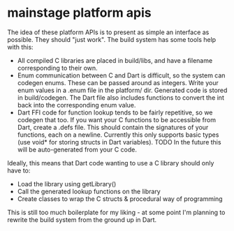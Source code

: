 # mainstage platform apis

The idea of these platform APIs is to present as simple an interface as possible. They should "just work". The build system has some tools help with this:
- All compiled C libraries are placed in build/libs, and have a filename corresponding to their own.
- Enum communication between C and Dart is difficult, so the system can codegen enums. These can be passed around as integers. Write your enum values in a .enum file in the platform/ dir. Generated code is stored in build/codegen. The Dart file also includes functions to convert the int back into the corresponding enum value.
- Dart FFI code for function lookup tends to be fairly repetitive, so we codegen that too. If you want your C functions to be accessible from Dart, create a .defs file. This should contain the signatures of your functions, each on a newline. Currently this only supports basic types (use void* for storing structs in Dart variables). TODO In the future this will be auto-generated from your C code.

Ideally, this means that Dart code wanting to use a C library should only have to:
- Load the library using getLibrary()
- Call the generated lookup functions on the library
- Create classes to wrap the C structs & procedural way of programming

This is still too much boilerplate for my liking - at some point I'm planning to rewrite the build system from the ground up in Dart.